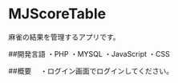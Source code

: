 # MJScoreTable
麻雀の結果を管理するアプリです。

##開発言語
 ・PHP
 ・MYSQL
 ・JavaScript
 ・CSS

##概要
　・ログイン画面でログインしてください。
　
